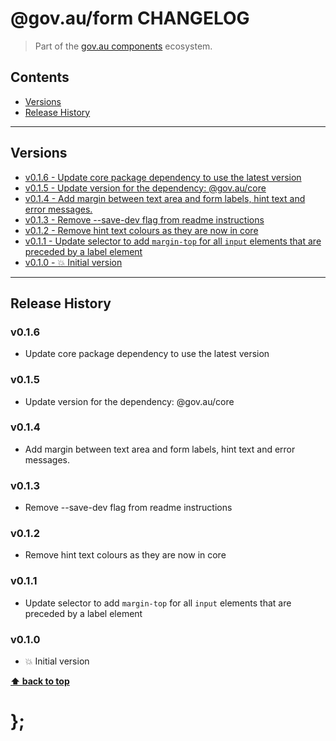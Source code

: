 @gov.au/form CHANGELOG
======================

> Part of the [gov.au components](https://github.com/govau/design-system-components/) ecosystem.


## Contents

* [Versions](#install)
* [Release History](#release-history)


----------------------------------------------------------------------------------------------------------------------------------------------------------------


## Versions

* [v0.1.6 - Update core package dependency to use the latest version](#v016)
* [v0.1.5 - Update version for the dependency: @gov.au/core](#v015)
* [v0.1.4 - Add margin between text area and form labels, hint text and error messages.](#v014)
* [v0.1.3 - Remove --save-dev flag from readme instructions](#v013)
* [v0.1.2 - Remove hint text colours as they are now in core](#v012)
* [v0.1.1 - Update selector to add `margin-top` for all `input` elements that are preceded by a label element](#v011)
* [v0.1.0 - 💥 Initial version](#v010)


----------------------------------------------------------------------------------------------------------------------------------------------------------------


## Release History

### v0.1.6

- Update core package dependency to use the latest version


### v0.1.5

- Update version for the dependency: @gov.au/core


### v0.1.4

- Add margin between text area and form labels, hint text and error messages.


### v0.1.3

- Remove --save-dev flag from readme instructions


### v0.1.2

- Remove hint text colours as they are now in core


### v0.1.1

- Update selector to add `margin-top` for all `input` elements that are preceded by a label element


### v0.1.0

- 💥 Initial version


**[⬆ back to top](#contents)**


# };
